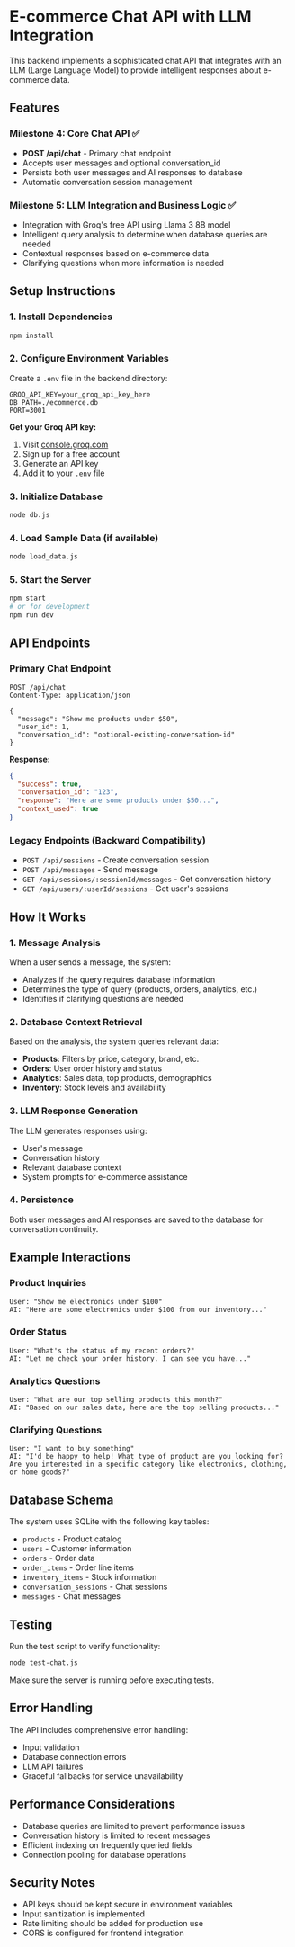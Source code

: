 # E-commerce Chat API with LLM Integration

This backend implements a sophisticated chat API that integrates with an LLM (Large Language Model) to provide intelligent responses about e-commerce data.

## Features

### Milestone 4: Core Chat API ✅
- **POST /api/chat** - Primary chat endpoint
- Accepts user messages and optional conversation_id
- Persists both user messages and AI responses to database
- Automatic conversation session management

### Milestone 5: LLM Integration and Business Logic ✅
- Integration with Groq's free API using Llama 3 8B model
- Intelligent query analysis to determine when database queries are needed
- Contextual responses based on e-commerce data
- Clarifying questions when more information is needed

## Setup Instructions

### 1. Install Dependencies
```bash
npm install
```

### 2. Configure Environment Variables
Create a `.env` file in the backend directory:
```env
GROQ_API_KEY=your_groq_api_key_here
DB_PATH=./ecommerce.db
PORT=3001
```

**Get your Groq API key:**
1. Visit [console.groq.com](https://console.groq.com/)
2. Sign up for a free account
3. Generate an API key
4. Add it to your `.env` file

### 3. Initialize Database
```bash
node db.js
```

### 4. Load Sample Data (if available)
```bash
node load_data.js
```

### 5. Start the Server
```bash
npm start
# or for development
npm run dev
```

## API Endpoints

### Primary Chat Endpoint
```http
POST /api/chat
Content-Type: application/json

{
  "message": "Show me products under $50",
  "user_id": 1,
  "conversation_id": "optional-existing-conversation-id"
}
```

**Response:**
```json
{
  "success": true,
  "conversation_id": "123",
  "response": "Here are some products under $50...",
  "context_used": true
}
```

### Legacy Endpoints (Backward Compatibility)
- `POST /api/sessions` - Create conversation session
- `POST /api/messages` - Send message
- `GET /api/sessions/:sessionId/messages` - Get conversation history
- `GET /api/users/:userId/sessions` - Get user's sessions

## How It Works

### 1. Message Analysis
When a user sends a message, the system:
- Analyzes if the query requires database information
- Determines the type of query (products, orders, analytics, etc.)
- Identifies if clarifying questions are needed

### 2. Database Context Retrieval
Based on the analysis, the system queries relevant data:
- **Products**: Filters by price, category, brand, etc.
- **Orders**: User order history and status
- **Analytics**: Sales data, top products, demographics
- **Inventory**: Stock levels and availability

### 3. LLM Response Generation
The LLM generates responses using:
- User's message
- Conversation history
- Relevant database context
- System prompts for e-commerce assistance

### 4. Persistence
Both user messages and AI responses are saved to the database for conversation continuity.

## Example Interactions

### Product Inquiries
```
User: "Show me electronics under $100"
AI: "Here are some electronics under $100 from our inventory..."
```

### Order Status
```
User: "What's the status of my recent orders?"
AI: "Let me check your order history. I can see you have..."
```

### Analytics Questions
```
User: "What are our top selling products this month?"
AI: "Based on our sales data, here are the top selling products..."
```

### Clarifying Questions
```
User: "I want to buy something"
AI: "I'd be happy to help! What type of product are you looking for? Are you interested in a specific category like electronics, clothing, or home goods?"
```

## Database Schema

The system uses SQLite with the following key tables:
- `products` - Product catalog
- `users` - Customer information
- `orders` - Order data
- `order_items` - Order line items
- `inventory_items` - Stock information
- `conversation_sessions` - Chat sessions
- `messages` - Chat messages

## Testing

Run the test script to verify functionality:
```bash
node test-chat.js
```

Make sure the server is running before executing tests.

## Error Handling

The API includes comprehensive error handling:
- Input validation
- Database connection errors
- LLM API failures
- Graceful fallbacks for service unavailability

## Performance Considerations

- Database queries are limited to prevent performance issues
- Conversation history is limited to recent messages
- Efficient indexing on frequently queried fields
- Connection pooling for database operations

## Security Notes

- API keys should be kept secure in environment variables
- Input sanitization is implemented
- Rate limiting should be added for production use
- CORS is configured for frontend integration